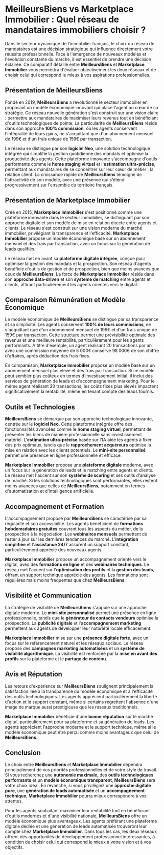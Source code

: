 # MeilleursBiens vs Marketplace Immobilier : Quel réseau de mandataires immobiliers choisir ?

Dans le secteur dynamique de l'immobilier français, le choix du réseau de mandataires est une décision stratégique qui influence directement votre réussite professionnelle. Face à l'émergence de nouveaux modèles et l'évolution constante du marché, il est essentiel de prendre une décision éclairée. Ce comparatif détaillé entre **MeilleursBiens** et **Marketplace Immobilier** vous permettra d'évaluer objectivement les deux réseaux et de choisir celui qui correspond le mieux à vos aspirations professionnelles.

## Présentation de MeilleursBiens

Fondé en 2019, **MeilleursBiens** a révolutionné le secteur immobilier en proposant un modèle économique innovant qui place l'agent au cœur de sa stratégie. Ce réseau nouvelle génération s'est construit sur une vision claire : permettre aux mandataires de maximiser leurs revenus tout en bénéficiant d'outils technologiques de pointe. La particularité de **MeilleursBiens** réside dans son approche **100% commission**, où les agents conservent l'intégralité de leurs gains, ne s'acquittant que d'un abonnement mensuel de 199€ et d'un frais unique de 159€ par transaction.

Le réseau se distingue par son **logiciel Neo**, une solution technologique intégrée qui simplifie la gestion quotidienne des mandats et optimise la productivité des agents. Cette plateforme innovante s'accompagne d'outils performants comme le **home staging virtuel** et l'**estimation ultra-précise**, permettant aux mandataires de se concentrer sur leur cœur de métier : la relation client. La croissance rapide de **MeilleursBiens** témoigne de l'attractivité de son modèle, avec une présence qui s'étend progressivement sur l'ensemble du territoire français.

## Présentation de Marketplace Immobilier

Créé en 2015, **Marketplace Immobilier** s'est positionné comme une plateforme innovante dans le secteur immobilier, se distinguant par son approche digitale et son modèle de mise en relation directe entre agents et clients. Le réseau s'est construit sur une vision moderne du marché immobilier, privilégiant la transparence et l'efficacité. **Marketplace Immobilier** propose un modèle économique basé sur un abonnement mensuel et des frais par transaction, avec un focus sur la génération de leads qualifiés.

Le réseau met en avant sa **plateforme digitale intégrée**, conçue pour optimiser la gestion des mandats et la prospection. Son réseau d'agents bénéficie d'outils de gestion et de prospection, bien que moins avancés que ceux de **MeilleursBiens**. La force de **Marketplace Immobilier** réside dans son **approche data-driven** et son **système de matching** entre agents et clients, attirant particulièrement les agents orientés vers le digital.

## Comparaison Rémunération et Modèle Économique

Le modèle économique de **MeilleursBiens** se distingue par sa transparence et sa simplicité. Les agents conservent **100% de leurs commissions**, ne s'acquittant que d'un abonnement mensuel de 199€ et d'un frais unique de 159€ par transaction. Cette structure permet une prévisibilité optimale des revenus et une meilleure rentabilité, particulièrement pour les agents performants. À titre d'exemple, un agent réalisant 20 transactions par an avec une commission moyenne de 5 000€ conserve 98 000€ de son chiffre d'affaires, après déduction des frais fixes.

En comparaison, **Marketplace Immobilier** propose un modèle basé sur un abonnement mensuel plus élevé et des frais par transaction. Si ce modèle peut sembler plus coûteux en termes d'investissement initial, il inclut des services de génération de leads et d'accompagnement marketing. Pour le même agent réalisant 20 transactions, les coûts fixes plus élevés impactent significativement la rentabilité, même en tenant compte des leads fournis.

## Outils et Technologies

**MeilleursBiens** se démarque par son approche technologique innovante, centrée sur le **logiciel Neo**. Cette plateforme intégrée offre des fonctionnalités avancées comme le **home staging virtuel**, permettant de présenter les biens de manière professionnelle sans investissement matériel. L'**estimation ultra-précise** basée sur l'IA aide les agents à fixer des prix optimaux, tandis que le **rapprochement acquéreurs** optimise la mise en relation avec les clients potentiels. Le **mini-site personnalisé** permet une présence en ligne professionnelle et efficace.

**Marketplace Immobilier** propose une **plateforme digitale** moderne, avec un focus sur la génération de leads et le matching entre agents et clients. Le réseau met l'accent sur son **système de scoring** et ses outils d'analyse de marché. Si les solutions technologiques sont performantes, elles restent moins avancées que celles de **MeilleursBiens**, notamment en termes d'automatisation et d'intelligence artificielle.

## Accompagnement et Formation

L'accompagnement proposé par **MeilleursBiens** se caractérise par sa régularité et son accessibilité. Les agents bénéficient de **formations hebdomadaires gratuites** couvrant tous les aspects du métier, de la prospection à la négociation. Les **webinaires mensuels** permettent de rester à jour sur les dernières tendances du marché. L'**intégration simplifiée** et l'**assistance 24/7** assurent un support constant, particulièrement apprécié des nouveaux agents.

**Marketplace Immobilier** propose un accompagnement orienté vers le digital, avec des **formations en ligne** et des **webinaires techniques**. Le réseau met l'accent sur l'**optimisation des profils** et la **gestion des leads**, offrant un support technique apprécié des agents. Les formations sont régulières mais moins fréquentes que chez **MeilleursBiens**.

## Visibilité et Communication

La stratégie de visibilité de **MeilleursBiens** s'appuie sur une approche digitale moderne. Le **mini-site personnalisé** permet une présence en ligne professionnelle, tandis que le **générateur de contacts vendeurs** optimise la prospection. La **publicité digitale** et l'**accompagnement marketing** permettent aux agents de développer leur notoriété locale efficacement.

**Marketplace Immobilier** mise sur une **présence digitale forte**, avec un focus sur le référencement naturel et les réseaux sociaux. Le réseau propose des **campagnes marketing automatisées** et un **système de visibilité algorithmique**. La visibilité est renforcée par la **mise en avant des profils** sur la plateforme et le **partage de contenu**.

## Avis et Réputation

Les retours d'expérience sur **MeilleursBiens** soulignent principalement la satisfaction liée à la transparence du modèle économique et à l'efficacité des outils technologiques. Les agents apprécient particulièrement la liberté d'action et le support constant, même si certains regrettent l'absence d'une image de marque aussi prestigieuse que les réseaux traditionnels.

**Marketplace Immobilier** bénéficie d'une **bonne réputation** sur le marché digital, particulièrement pour sa plateforme et sa génération de leads. Les agents apprécient l'approche moderne et le support technique, même si le modèle économique peut être perçu comme moins avantageux que celui de **MeilleursBiens**.

## Conclusion

Le choix entre **MeilleursBiens** et **Marketplace Immobilier** dépendra principalement de vos priorités professionnelles et de votre style de travail. Si vous recherchez une **autonomie maximale**, des **outils technologiques performants** et un **modèle économique transparent**, **MeilleursBiens** sera votre choix idéal. En revanche, si vous privilégiez une **approche digitale pure**, une **génération de leads automatisée** et un **accompagnement technique**, **Marketplace Immobilier** pourra mieux correspondre à vos attentes.

Pour les agents souhaitant maximiser leur rentabilité tout en bénéficiant d'outils modernes et d'une visibilité nationale, **MeilleursBiens** offre un modèle économique plus avantageux. Les agents préférant une plateforme digitale dédiée et une génération de leads automatisée trouveront leur compte chez **Marketplace Immobilier**. Dans tous les cas, les deux réseaux offrent des opportunités de développement professionnel intéressantes, à condition de choisir celui qui correspond le mieux à votre vision et à vos objectifs.
